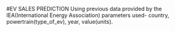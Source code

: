 #EV SALES PREDICTION
Using previous data provided by the IEA(International Energy Association)
parameters used- 
country, powertrain(type_of_ev), year, value(units).
